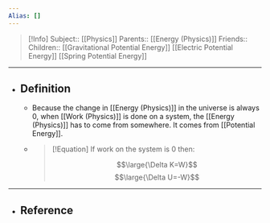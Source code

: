 ```yaml
---
Alias: []
---
```

> [!Info]
> Subject:: [[Physics]]
> Parents:: [[Energy (Physics)]]
> Friends:: 
> Children:: [[Gravitational Potential Energy]] [[Electric Potential Energy]] [[Spring Potential Energy]]
---
- ## Definition
	- Because the change in [[Energy (Physics)]] in the universe is always 0, when [[Work (Physics)]] is done on a system, the [[Energy (Physics)]] has to come from somewhere. It comes from [[Potential Energy]].
	- > [!Equation]
	  > If work on the system is $0$ then:
	  > 
	  > $$\large{\Delta K=W}$$
	  > $$\large{\Delta U=-W}$$
	  > 
	  > 
---
- ## Reference